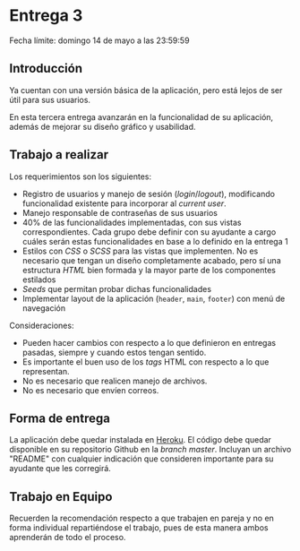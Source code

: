 # Entrega 3

Fecha límite: domingo 14 de mayo a las 23:59:59

## Introducción

Ya cuentan con una versión básica de la aplicación, pero está lejos de ser útil para sus usuarios.

En esta tercera entrega avanzarán en la funcionalidad de su aplicación, además de mejorar su diseño gráfico y usabilidad.

## Trabajo a realizar

Los requerimientos son los siguientes:

* Registro de usuarios y manejo de sesión (_login_/_logout_), modificando funcionalidad existente para incorporar al _current user_.
* Manejo responsable de contraseñas de sus usuarios
* 40% de las funcionalidades implementadas, con sus vistas correspondientes. Cada grupo debe definir con su ayudante a cargo cuáles serán estas funcionalidades en base a lo definido en la entrega 1
* Estilos con _CSS_ o _SCSS_ para las vistas que implementen. No es necesario que tengan un diseño completamente acabado, pero sí una estructura _HTML_ bien formada y la mayor parte de los componentes estilados
* _Seeds_ que permitan probar dichas funcionalidades
* Implementar layout de la aplicación (`header`, `main`, `footer`) con menú de navegación

Consideraciones:

* Pueden hacer cambios con respecto a lo que definieron en entregas pasadas, siempre y cuando estos tengan sentido.
* Es importante el buen uso de los _tags_ HTML con respecto a lo que representan.
* No es necesario que realicen manejo de archivos.
* No es necesario que envíen correos.


## Forma de entrega

La aplicación debe quedar instalada en [Heroku](https://www.heroku.com/). El código debe quedar disponible en su repositorio Github en la _branch master_. Incluyan un archivo "README" con cualquier indicación que consideren importante para su ayudante que les corregirá.

## Trabajo en Equipo

Recuerden la recomendación respecto a que trabajen en pareja y no en forma individual repartiéndose el trabajo, pues de esta manera ambos aprenderán de todo el proceso.

